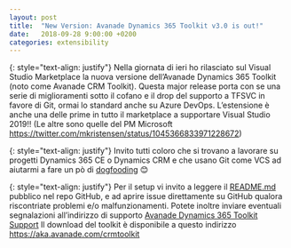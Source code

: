 ```yaml
---
layout: post
title:  "New Version: Avanade Dynamics 365 Toolkit v3.0 is out!"
date:   2018-09-28 9:00:00 +0200
categories: extensibility
---
```

{: style="text-align: justify"}
Nella giornata di ieri ho rilasciato sul Visual Studio Marketplace la nuova versione dell’Avanade Dynamics 365 Toolkit (noto come Avanade CRM Toolkit).
Questa major release porta con se una serie di miglioramenti sotto il cofano e il drop del supporto a TFSVC in favore di Git, ormai lo standard anche su Azure DevOps.
L’estensione è anche una delle prime in tutto il marketplace a supportare Visual Studio 2019!! (Le altre sono quelle del PM Microsoft https://twitter.com/mkristensen/status/1045366833971228672) 

{: style="text-align: justify"}
Invito tutti coloro che si trovano a lavorare su progetti Dynamics 365 CE o Dynamics CRM e che usano Git come VCS ad aiutarmi a fare un pò di [dogfooding](https://en.wikipedia.org/wiki/Eating_your_own_dog_food) 😊

{: style="text-align: justify"}
Per il setup vi invito a leggere il [README.md](https://github.com/GiancarloLelli/xrmdeployvsx) pubblico nel repo GitHub, e ad aprire issue direttamente su GitHub qualora riscontriate problemi e/o malfunzionamenti.
Potete inoltre inviare eventuali segnalazioni all’indirizzo di supporto [Avanade Dynamics 365 Toolkit Support](mailto:dyntlksupport@avanade.com)
Il download del toolkit è disponibile a questo indirizzo https://aka.avanade.com/crmtoolkit